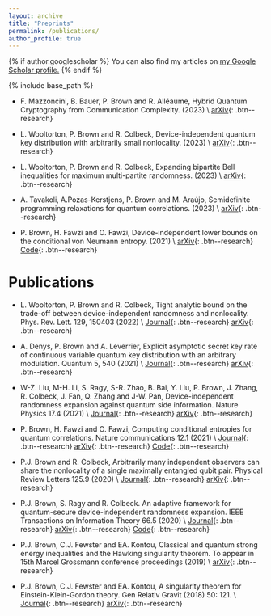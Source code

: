 ```yaml
---
layout: archive
title: "Preprints"
permalink: /publications/
author_profile: true
---
```


{% if author.googlescholar %}
  You can also find my articles on <u><a href="{{author.googlescholar}}">my Google Scholar profile</a>.</u>
{% endif %}

{% include base_path %}

- F. Mazzoncini, B. Bauer, P. Brown and R. Alléaume, Hybrid Quantum Cryptography from Communication Complexity. (2023) \\
[arXiv](https://arxiv.org/abs/2311.09164){: .btn--research}

- L. Wooltorton, P. Brown and R. Colbeck, Device-independent quantum key distribution with arbitrarily small nonlocality. (2023) \\
[arXiv](https://arxiv.org/abs/2309.09650){: .btn--research}

- L. Wooltorton, P. Brown and R. Colbeck, Expanding bipartite Bell inequalities for maximum multi-partite randomness. (2023) \\
[arXiv](https://arxiv.org/abs/2308.07030){: .btn--research}

- A. Tavakoli, A.Pozas-Kerstjens, P. Brown and M. Araújo, Semidefinite programming relaxations for quantum correlations. (2023) \\
[arXiv](https://arxiv.org/abs/2307.02551){: .btn--research}

- P. Brown, H. Fawzi and O. Fawzi, Device-independent lower bounds on the conditional von Neumann entropy. (2021) \\
[arXiv](https://arxiv.org/abs/2106.13692){: .btn--research}
[Code](https://github.com/peterjbrown519/DI-rates){: .btn--research}

# Publications
- L. Wooltorton, P. Brown and R. Colbeck, Tight analytic bound on the trade-off between device-independent randomness and nonlocality. Phys. Rev. Lett. 129, 150403 (2022) \\
 [Journal](https://doi.org/10.1103/PhysRevLett.129.150403){: .btn--research} [arXiv](https://arxiv.org/abs/2205.00124){: .btn--research}

- A. Denys, P. Brown and A. Leverrier, Explicit asymptotic secret key rate of continuous variable quantum key distribution with an arbitrary modulation. Quantum 5, 540 (2021) \\
 [Journal](https://doi.org/10.22331/q-2021-09-13-540){: .btn--research} [arXiv](https://arxiv.org/abs/2103.13945){: .btn--research}

- W-Z. Liu, M-H. Li, S. Ragy, S-R. Zhao, B. Bai, Y. Liu, P. Brown, J. Zhang, R. Colbeck, J. Fan, Q. Zhang and J-W. Pan, Device-independent randomness expansion against quantum side information. Nature Physics 17.4 (2021) \\
 [Journal](https://www.nature.com/articles/s41567-020-01147-2){: .btn--research} [arXiv](https://arxiv.org/abs/1810.13346){: .btn--research}

- P. Brown, H. Fawzi and O. Fawzi, Computing conditional entropies for quantum correlations. Nature communications 12.1 (2021) \\
 [Journal](https://www.nature.com/articles/s41467-020-20018-1){: .btn--research} [arXiv](https://arxiv.org/abs/2007.12575){: .btn--research} [Code](https://github.com/peterjbrown519/im_divergences){: .btn--research}

- P.J. Brown and R. Colbeck, Arbitrarily many independent observers can share the nonlocality of a single maximally entangled qubit pair. Physical Review Letters 125.9 (2020) \\
 [Journal](https://journals.aps.org/prl/abstract/10.1103/PhysRevLett.125.090401){: .btn--research} [arXiv](https://arxiv.org/abs/2003.12105){: .btn--research}

- P.J. Brown, S. Ragy and R. Colbeck. An adaptive framework for quantum-secure device-independent randomness expansion. IEEE Transactions on Information Theory 66.5 (2020) \\
 [Journal](https://ieeexplore.ieee.org/abstract/document/8935370){: .btn--research} [arXiv](https://arxiv.org/abs/1810.13346){: .btn--research} [Code](https://github.com/peterjbrown519/dirng){: .btn--research}

 - P.J. Brown, C.J. Fewster and EA. Kontou, Classical and quantum strong energy inequalities and the Hawking singularity theorem. To appear in 15th Marcel Grossmann conference proceedings (2019) \\
[arXiv](https://arxiv.org/abs/1904.00419){: .btn--research}

- P.J. Brown, C.J. Fewster and EA. Kontou, A singularity theorem for Einstein-Klein-Gordon theory. Gen Relativ Gravit (2018) 50: 121. \\
 [Journal](https://link.springer.com/article/10.1007/s10714-018-2446-5){: .btn--research} [arXiv](https://arxiv.org/abs/1803.11094){: .btn--research}
